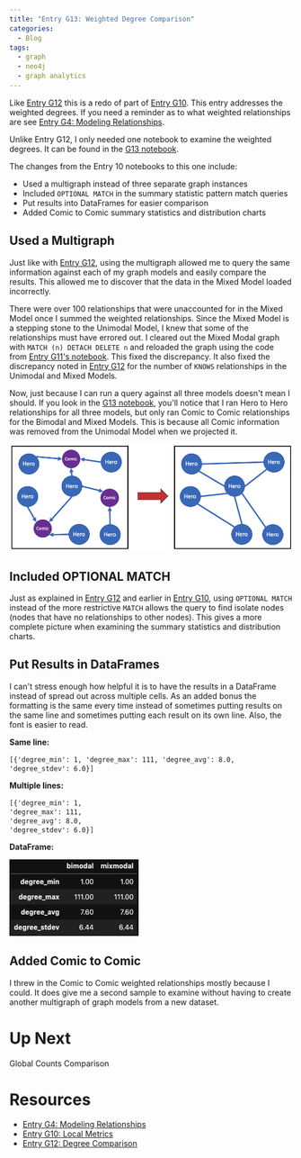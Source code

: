 ```yaml
---
title: "Entry G13: Weighted Degree Comparison"
categories:
  - Blog
tags:
  - graph
  - neo4j
  - graph analytics
---
```


Like [Entry G12](https://julielinx.github.io/blog/g12_degree_comparison/) this is a redo of part of [Entry G10](https://julielinx.github.io/blog/g10_local_metrics/). This entry addresses the weighted degrees. If you need a reminder as to what weighted relationships are see [Entry G4: Modeling Relationships](https://julielinx.github.io/blog/g04_graph_model_rels/).

Unlike Entry G12, I only needed one notebook to examine the weighted degrees. It can be found in the [G13 notebook](https://github.com/julielinx/datascience_diaries/blob/master/graph/13a_nb_weighted_degree_comparison.ipynb).

The changes from the Entry 10 notebooks to this one include:

- Used a multigraph instead of three separate graph instances
- Included `OPTIONAL MATCH` in the summary statistic pattern match queries
- Put results into DataFrames for easier comparison
- Added Comic to Comic summary statistics and distribution charts

## Used a Multigraph

Just like with [Entry G12](https://julielinx.github.io/blog/g12_degree_comparison/), using the multigraph allowed me to query the same information against each of my graph models and easily compare the results. This allowed me to discover that the data in the Mixed Model loaded incorrectly.

There were over 100 relationships that were unaccounted for in the Mixed Model once I summed the weighted relationships. Since the Mixed Model is a stepping stone to the Unimodal Model, I knew that some of the relationships must have errored out. I cleared out the Mixed Modal graph with `MATCH (n) DETACH DELETE n` and reloaded the graph using the code from [Entry G11's notebook](https://github.com/julielinx/datascience_diaries/blob/master/graph/11_nb_create_multigraphdb.ipynb). This fixed the discrepancy. It also fixed the discrepancy noted in [Entry G12](https://julielinx.github.io/blog/g12_degree_comparison/) for the number of `KNOWS` relationships in the Unimodal and Mixed Models.

Now, just because I can run a query against all three models doesn't mean I should. If you look in the [G13 notebook](https://github.com/julielinx/datascience_diaries/blob/master/graph/13a_nb_weighted_degree_comparison.ipynb), you'll notice that I ran Hero to Hero relationships for all three models, but only ran Comic to Comic relationships for the Bimodal and Mixed Models. This is because all Comic information was removed from the Unimodal Model when we projected it.

<img src='https://github.com/julielinx/datascience_diaries/blob/master/graph/images/projection.png?raw=true'>

## Included OPTIONAL MATCH

Just as explained in [Entry G12](https://julielinx.github.io/blog/g12_degree_comparison/) and earlier in [Entry G10](https://julielinx.github.io/blog/g10_local_metrics/), using `OPTIONAL MATCH` instead of the more restrictive `MATCH` allows the query to find isolate nodes (nodes that have no relationships to other nodes). This gives a more complete picture when examining the summary statistics and distribution charts.

## Put Results in DataFrames

I can't stress enough how helpful it is to have the results in a DataFrame instead of spread out across multiple cells. As an added bonus the formatting is the same every time instead of sometimes putting results on the same line and sometimes putting each result on its own line. Also, the font is easier to read.

**Same line:**

```
[{'degree_min': 1, 'degree_max': 111, 'degree_avg': 8.0, 'degree_stdev': 6.0}]
```

**Multiple lines:**

```
[{'degree_min': 1,
'degree_max': 111,
'degree_avg': 8.0,
'degree_stdev': 6.0}]
```

**DataFrame:**

<img src='https://github.com/julielinx/datascience_diaries/blob/master/graph/images/comic2hero_df.png?raw=true'>

## Added Comic to Comic

I threw in the Comic to Comic weighted relationships mostly because I could. It does give me a second sample to examine without having to create another multigraph of graph models from a new dataset.

# Up Next

Global Counts Comparison

# Resources

- [Entry G4: Modeling Relationships](https://julielinx.github.io/blog/g04_graph_model_rels/)
- [Entry G10: Local Metrics](https://julielinx.github.io/blog/g10_local_metrics/)
- [Entry G12: Degree Comparison](https://julielinx.github.io/blog/g12_degree_comparison/)
